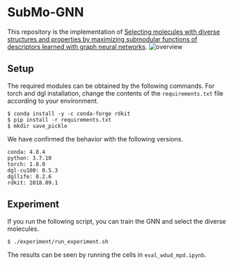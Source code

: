 # SubMo-GNN
This repository is the implementation of [Selecting molecules with diverse structures and properties by maximizing submodular functions of descriptors learned with graph neural networks](https://www.nature.com/articles/s41598-022-04967-9).
![overview](https://user-images.githubusercontent.com/45445358/151129384-4db3bc73-6cb6-4ac0-a236-f7bf9deb8ab7.png)

## Setup
The required modules can be obtained by the following commands.
For torch and dgl installation, change the contents of the `requirements.txt` file according to your environment.
```
$ conda install -y -c conda-forge rdkit
$ pip install -r requirements.txt
$ mkdir save_pickle
```
We have confirmed the behavior with the following versions.
```
conda: 4.8.4
python: 3.7.10
torch: 1.8.0
dgl-cu100: 0.5.3
dgllife: 0.2.6
rdkit: 2018.09.1
```

## Experiment
If you run the following script, you can train the GNN and select the diverse molecules.

```
$ ./experiment/run_experiment.sh
```

The results can be seen by running the cells in `eval_wdud_mpd.ipynb`.
